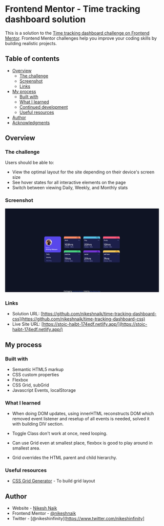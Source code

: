 # Frontend Mentor - Time tracking dashboard solution

This is a solution to the [Time tracking dashboard challenge on Frontend Mentor](https://www.frontendmentor.io/challenges/time-tracking-dashboard-UIQ7167Jw). Frontend Mentor challenges help you improve your coding skills by building realistic projects. 

## Table of contents

- [Overview](#overview)
  - [The challenge](#the-challenge)
  - [Screenshot](#screenshot)
  - [Links](#links)
- [My process](#my-process)
  - [Built with](#built-with)
  - [What I learned](#what-i-learned)
  - [Continued development](#continued-development)
  - [Useful resources](#useful-resources)
- [Author](#author)
- [Acknowledgments](#acknowledgments)

## Overview

### The challenge

Users should be able to:

- View the optimal layout for the site depending on their device's screen size
- See hover states for all interactive elements on the page
- Switch between viewing Daily, Weekly, and Monthly stats

### Screenshot

!["asdf"](images/solution_screenshot.png)

### Links

- Solution URL: [https://github.com/nikeshnaik/time-tracking-dashboard-css](https://github.com/nikeshnaik/time-tracking-dashboard-css)
- Live Site URL: [https://stoic-haibt-174edf.netlify.app/](https://stoic-haibt-174edf.netlify.app/)

## My process

### Built with

- Semantic HTML5 markup
- CSS custom properties
- Flexbox
- CSS Grid, subGrid
- Javascript Events, localStorage

### What I learned

- When doing DOM updates, using innerHTML reconstructs DOM which removed event listener and resetup of all events is needed, solved it with building DIV section.

- Toggle Class don't work at once, need looping.

- Can use Grid even at smallest place, flexbox is good to play around in smallest area.

- Grid overrides the HTML parent and child hierarchy.

### Useful resources

- [CSS Grid Generator](https://cssgrid-generator.netlify.app/) - To build grid layout

## Author

- Website - [Nikesh Naik](https://nikeshnaik.dev)
- Frontend Mentor - [@nikeshnaik](https://www.frontendmentor.io/profile/nikeshnaik)
- Twitter - [@nikeshinfinity](https://www.twitter.com/nikeshinfinity]

